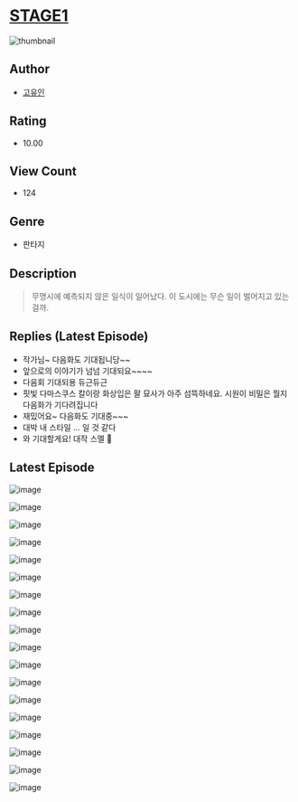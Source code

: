 # [STAGE1](https://comic.naver.com/challenge/list?titleId=810264)
![thumbnail](https://image-comic.pstatic.net/user_contents_data/challenge_comic/2023/05/23/304506/upload_7005737786961977955_480x623.jpeg)

## Author
- [고유인](https://comic.naver.com/artistTitle?id=304506)

## Rating
- 10.00

## View Count
- 124

## Genre
- 판타지

## Description
> 무명시에 예측되지 않은 일식이 일어났다. 이 도시에는 무슨 일이 벌어지고 있는 걸까.

## Replies (Latest Episode)
- 작가님~ 다음화도 기대됩니당~~
- 앞으로의 이야기가 넘넘 기대되요~~~~
- 다음회 기대되용 듀근듀근
- 핏빛 다마스쿠스 칼이랑 화상입은 팔 묘사가 아주 섬뜩하네요. 시원이 비밀은 뭘지 다음화가 기다려집니다
- 재밌어요~ 다음화도 기대중~~~
- 대박 내 스타일 … 일 것 같다
- 와 기대할게요! 대작 스멜 🫢

## Latest Episode
![image](https://image-comic.pstatic.net/user_contents_data/challenge_comic/2023/05/23/304506/upload_3545004941940711779.jpeg)

![image](https://image-comic.pstatic.net/user_contents_data/challenge_comic/2023/05/23/304506/upload_3472614182206255206.jpeg)

![image](https://image-comic.pstatic.net/user_contents_data/challenge_comic/2023/05/23/304506/upload_3761131535939875124.jpeg)

![image](https://image-comic.pstatic.net/user_contents_data/challenge_comic/2023/05/23/304506/upload_3472613079235244131.jpeg)

![image](https://image-comic.pstatic.net/user_contents_data/challenge_comic/2023/05/23/304506/upload_4049691747628038198.jpeg)

![image](https://image-comic.pstatic.net/user_contents_data/challenge_comic/2023/05/23/304506/upload_3703197164482476337.jpeg)

![image](https://image-comic.pstatic.net/user_contents_data/challenge_comic/2023/05/23/304506/upload_7377239667717202226.jpeg)

![image](https://image-comic.pstatic.net/user_contents_data/challenge_comic/2023/05/23/304506/upload_3558181691131705649.jpeg)

![image](https://image-comic.pstatic.net/user_contents_data/challenge_comic/2023/05/23/304506/upload_4122819170758321206.jpeg)

![image](https://image-comic.pstatic.net/user_contents_data/challenge_comic/2023/05/23/304506/upload_3616735069687002677.jpeg)

![image](https://image-comic.pstatic.net/user_contents_data/challenge_comic/2023/05/23/304506/upload_7089001599131201638.jpeg)

![image](https://image-comic.pstatic.net/user_contents_data/challenge_comic/2023/05/23/304506/upload_3774640126470731106.jpeg)

![image](https://image-comic.pstatic.net/user_contents_data/challenge_comic/2023/05/23/304506/upload_3847591637138289207.jpeg)

![image](https://image-comic.pstatic.net/user_contents_data/challenge_comic/2023/05/23/304506/upload_7234019477797746480.jpeg)

![image](https://image-comic.pstatic.net/user_contents_data/challenge_comic/2023/05/23/304506/upload_7005689193631343412.jpeg)

![image](https://image-comic.pstatic.net/user_contents_data/challenge_comic/2023/05/23/304506/upload_7234526137873086256.jpeg)

![image](https://image-comic.pstatic.net/user_contents_data/challenge_comic/2023/05/23/304506/upload_4050536177624692531.jpeg)

![image](https://image-comic.pstatic.net/user_contents_data/challenge_comic/2023/05/23/304506/upload_3775768428002357859.jpeg)
